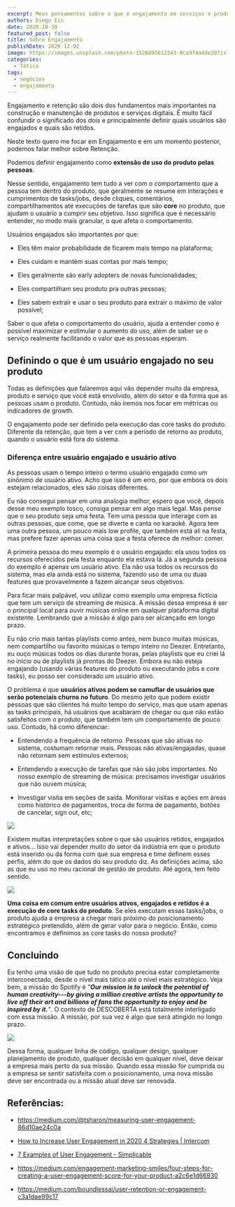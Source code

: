 ```yaml
---
excerpt: Meus pensamentos sobre o que é engajamento em serviços e produtos digitais
authors: Diego Eis
date: 2020-10-30
featured_post: false
title: Sobre Engajamento
publishDate: 2020-12-02
image: https://images.unsplash.com/photo-1528495612343-9ca9f4a4de28?ixlib=rb-1.2.1&ixid=eyJhcHBfaWQiOjEyMDd9&auto=format&fit=crop&w=2767&q=80
categories:
  - Tático
tags:
  - negócios
  - engajamento
---
```


Engajamento e retenção são dois dos fundamentos mais importantes na
construção e manutenção de produtos e serviços digitais. É muito fácil
confundir o significado dos dois e principalmente definir quais usuários
são engajados e quais são retidos. 

Neste texto quero me focar em Engajamento e em um momento posterior,
podemos falar melhor sobre Retenção.

Podemos definir engajamento como **extensão de uso do produto pelas
pessoas**.

Nesse sentido, engajamento tem tudo a ver com o comportamento que a
pessoa tem dentro do produto, que geralmente se resume em interações e
cumprimentos de tasks/jobs, desde cliques, comentários,
compartilhamentos até execuções de tarefas que são **core** no produto,
que ajudam o usuário a cumprir seu objetivo. Isso significa que é
necessário entender, no modo mais granular, o que afeta o
comportamento. 

Usuários engajados são importantes por que:

-   Eles têm maior probabilidade de ficarem mais tempo na plataforma;

-   Eles cuidam e mantém suas contas por mais tempo;

-   Eles geralmente são early adopters de novas funcionalidades;

-   Eles compartilham seu produto pra outras pessoas;

-   Eles sabem extrair e usar o seu produto para extrair o máximo de
    valor possível;

Saber o que afeta o comportamento do usuário, ajuda a entender como é
possível maximizar e estimular o aumento do uso, além de saber se o
serviço realmente facilitando o valor que as pessoas esperam. 

Definindo o que é um usuário engajado no seu produto
----------------------------------------------------

Todas as definições que falaremos aqui vão depender muito da empresa,
produto e serviço que você está envolvido, além do setor e da forma que
as pessoas usam o produto. Contudo, não iremos nos focar em métricas ou
indicadores de growth.

O engajamento pode ser definido pela execução das core tasks do produto.
Diferente da retenção, que tem a ver com a período de retorno ao
produto, quando o usuário está fora do sistema.

### Diferença entre usuário engajado e usuário ativo

As pessoas usam o tempo inteiro o termo usuário engajado como um
sinônimo de usuário ativo. Acho que isso é um erro, por que embora os
dois estejam relacionados, eles são coisas diferentes.

Eu não consegui pensar em uma analogia melhor, espero que você, depois
desse meu exemplo tosco, consiga pensar em algo mais legal. Mas pense
que o seu produto seja uma festa. Tem uma pessoa que interage com as
outras pessoas, que come, que se diverte e canta no karaokê. Agora tem
uma outra pessoa, um pouco mais low profile, que também está ali na
festa, mas prefere fazer apenas uma coisa que a festa oferece de melhor:
comer.

A primeira pessoa do meu exemplo é o usuário engajado: ela usou todos os
recursos oferecidos pela festa enquanto ela estava lá. Já a segunda
pessoa do exemplo é apenas um usuário ativo. Ela não usa todos os
recursos do sistema, mas ela ainda está no sistema, fazendo uso de uma
ou duas features que provavelmente a fazem alcançar seus objetivos.

Para ficar mais palpável, vou utilizar como exemplo uma empresa fictícia
que tem um serviço de streaming de música. A missão dessa empresa é ser
o principal local para ouvir músicas online em qualquer plataforma
digital existente. Lembrando que a missão é algo para ser alcançado em
longo prazo.

Eu não crio mais tantas playlists como antes, nem busco muitas músicas,
nem compartilho ou favorito músicas o tempo inteiro no Deezer.
Entretanto, eu ouço músicas todos os dias durante horas, pelas playlists
que eu criei lá no início ou de playlists já prontas do Deezer. Embora
eu não esteja engajando (usando várias features do produto ou executando
jobs e core tasks), eu posso ser considerado um usuário ativo.

O problema é que **usuários ativos podem se camuflar de usuários que
serão potenciais churns no futuro**. Do mesmo jeito que podem existir
pessoas que são clientes há muito tempo do serviço, mas que usam apenas
as tasks principais, há usuários que acabaram de chegar ou que não estão
satisfeitos com o produto, que também tem um comportamento de pouco uso.
Contudo, há como diferenciar:

-   Entendendo a frequência de retorno. Pessoas que são ativas no
    sistema, costumam retornar mais. Pessoas não ativas/engajadas, quase
    não retornam sem estímulos externos;

-   Entendendo a execução de tarefas que não são jobs importantes. No
    nosso exemplo de streaming de música: precisamos investigar usuários
    que não ouvem música; 

-   Investigar visita em seções de saída. Monitorar visitas e ações em
    áreas como histórico de pagamentos, troca de forma de pagamento,
    botões de cancelar, sign out, etc;

[![](https://bucketeer-e05bbc84-baa3-437e-9518-adb32be77984.s3.amazonaws.com/public/images/25d87376-9376-41dc-8b18-d34f91184d58_2302x1737.jpeg)](https://cdn.substack.com/image/fetch/f_auto,q_auto:good,fl_progressive:steep/https%3A%2F%2Fbucketeer-e05bbc84-baa3-437e-9518-adb32be77984.s3.amazonaws.com%2Fpublic%2Fimages%2F25d87376-9376-41dc-8b18-d34f91184d58_2302x1737.jpeg)

Existem muitas interpretações sobre o que são usuários retidos,
engajados e ativos... Isso vai depender muito do setor da indústria em
que o produto está inserido ou da forma com que sua empresa e time
definem esses perfis, além do que os dados do seu produto diz. As
definições acima, são as que eu uso no meu racional de gestão de
produto. Até agora, tem feito sentido.

[![](https://bucketeer-e05bbc84-baa3-437e-9518-adb32be77984.s3.amazonaws.com/public/images/2e2949c1-0ca0-466e-93a3-2bc60040befd_2243x1783.jpeg)](https://cdn.substack.com/image/fetch/f_auto,q_auto:good,fl_progressive:steep/https%3A%2F%2Fbucketeer-e05bbc84-baa3-437e-9518-adb32be77984.s3.amazonaws.com%2Fpublic%2Fimages%2F2e2949c1-0ca0-466e-93a3-2bc60040befd_2243x1783.jpeg)

**Uma coisa em comum entre usuários ativos, engajados e retidos é a
execução de core tasks do produto**. Se eles executam essas tasks/jobs,
o produto ajuda a empresa a chegar mais próximo do posicionamento
estratégico pretendido, além de gerar valor para o negócio. Então, como
encontramos e definimos as core tasks do nosso produto? 

Concluindo
----------

Eu tenho uma visão de que tudo no produto precisa estar completamente
interconectado, desde o nível mais tático até o nível mais estratégico.
Veja bem, a missão do Spotify é *"**Our mission is to unlock the
potential of human creativity---by giving a million creative artists the
opportunity to live off their art and billions of fans the opportunity
to enjoy and be inspired by it.**"*. O contexto de DESCOBERTA está
totalmente interligado com essa missão. A missão, por sua vez é algo que
será atingido no longo prazo.

[![](https://bucketeer-e05bbc84-baa3-437e-9518-adb32be77984.s3.amazonaws.com/public/images/3fc80f68-9ac4-475c-afec-487ffd3a37cd_3836x4170.jpeg)](https://cdn.substack.com/image/fetch/f_auto,q_auto:good,fl_progressive:steep/https%3A%2F%2Fbucketeer-e05bbc84-baa3-437e-9518-adb32be77984.s3.amazonaws.com%2Fpublic%2Fimages%2F3fc80f68-9ac4-475c-afec-487ffd3a37cd_3836x4170.jpeg)

Dessa forma, qualquer linha de código, qualquer design, qualquer
planejamento de produto, qualquer decisão em qualquer nível, deve deixar
a empresa mais perto da sua missão. Quando essa missão for cumprida ou a
empresa se sentir satisfeita com o posicionamento, uma nova missão deve
ser encontrada ou a missão atual deve ser renovada.

Referências:
------------

-   <https://medium.com/@tsharon/measuring-user-engagement-86d10ae24c0a>

-   [How to Increase User Engagement in 2020 4 Strategies \|
    Intercom](https://www.intercom.com/blog/ways-to-increase-user-engagement/)

-   [7 Examples of User Engagement -
    Simplicable](https://simplicable.com/new/user-engagement)

-   <https://medium.com/engagement-marketing-smiles/four-steps-for-creating-a-user-engagement-score-for-your-product-a2c6e1d66930>

-   <https://medium.com/boundlessai/user-retention-or-engagement-c3a1dae99c17>
